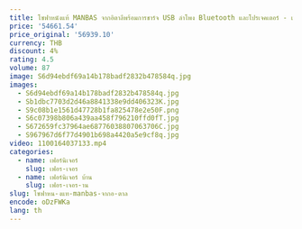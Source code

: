 ```yaml
---
title: โซฟาหนังแท้ MANBAS จากอิตาลีพร้อมการชาร์จ USB ลําโพง Bluetooth และโปรเจคเตอร์ - เหมาะสําหรับห้องนั่งเล่นของคุณ
price: '54661.54'
price_original: '56939.10'
currency: THB
discount: 4%
rating: 4.5
volume: 87
image: S6d94ebdf69a14b178badf2832b478584q.jpg
images:
  - S6d94ebdf69a14b178badf2832b478584q.jpg
  - Sb1dbc7703d2d46a8841338e9dd406323K.jpg
  - S9c08b1e1561d47728b1fa825478e2e50F.png
  - S6c07398b806a439aa458f796210ffd0fT.jpg
  - S672659fc37964ae68776038807063706C.jpg
  - S967967d6f77d4901b698a4420a5e9cf8q.jpg
video: 1100164037133.mp4
categories:
  - name: เฟอร์นิเจอร์
    slug: เฟอร-เจอร
  - name: เฟอร์นิเจอร์ บ้าน
    slug: เฟอร-เจอร-าน
slug: โซฟาหน-งแท-manbas-จากอ-ตาล
encode: oDzFWKa
lang: th
---
```

  